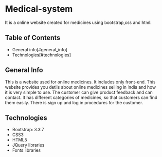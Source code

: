 # Medical-system
It is a online website created for medicines using bootstrap,css and html.

## Table of Contents
* General info[#general_info]
* Technologies[#technologies]

## General Info
This is a website used for online medicines. It includes only front-end. This website provides you detils about online medicines selling in India and how it is very simple to use. The customer can give product feedback and can contact. It has different categories of medicines, so that customers can find them easily. There is sign up and log in procedures for the customer.

## Technologies
* Bootstrap: 3.3.7
* CSS3
* HTML5
* JQuery libraries
* Fonts libraries
